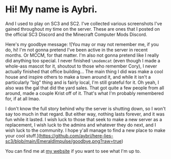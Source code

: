 # Hi! My name is Aybri.
And I used to play on SC3 and SC2.
I've collected various screenshots I've gained throughout my time on the server. These are ones that I posted on the official SC3 Discord and the Minecraft Computer Mods Discord.

Here's my goodbye message:
![You may or may not remember me, if you do, hi! 
I'm not gonna pretend I've been active in the server in recent months. Or MCCM, for that matter.
I'm also not gonna pretend like I really did anything too special. I never finished `\modemcat` (even though I made a whole-ass mascot for it, shoutout to those who remember Cory), I never actually finished that office building... The main thing I did was make a cool house and inspire others to make a town around it, and while it isn't a particularly "big" thing and is fairly local, I'm still grateful for it.
Oh yeah, I also was the gal that did the yard sales. That got quite a few people from all around, made a couple Krist off of it. That's what I'm probably remembered for, if at all lmao.

I don't know the full story behind why the server is shutting down, so I won't say too much in that regard. But either way, nothing lasts forever, and it was fun while it lasted.
I wish luck to those that seek to make a new server as a replacement, I wish luck to the admins and whatever they do next, and I wish luck to the community. I hope y'all manage to find a new place to make your cool stuff.](https://github.com/aybri/here-lies-sc3/blob/main/EmeraldImpulse/goodbye.png?raw=true)

You can find me at [my website](https://aybri.org) if you want to see what I'm up to.

